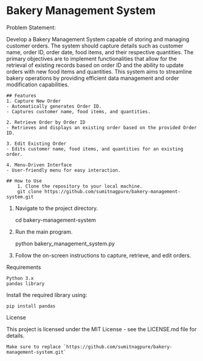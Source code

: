 # Bakery Management System
 
Problem Statement:

Develop a Bakery Management System capable of storing and managing customer orders. The system should capture details such as customer name, order ID, order date, food items, and their respective quantities. The primary objectives are to implement functionalities that allow for the retrieval of existing records based on order ID and the ability to update orders with new food items and quantities. This system aims to streamline bakery operations by providing efficient data management and order modification capabilities.

    ## Features
    1. Capture New Order
    - Automatically generates Order ID.
    - Captures customer name, food items, and quantities.

    2. Retrieve Order by Order ID
    - Retrieves and displays an existing order based on the provided Order ID.

    3. Edit Existing Order
    - Edits customer name, food items, and quantities for an existing order.

    4. Menu-Driven Interface
    - User-friendly menu for easy interaction.

    ## How to Use
        1. Clone the repository to your local machine.
        git clone https://github.com/sumitnagpure/bakery-management-system.git

1. Navigate to the project directory.

    cd bakery-management-system

2. Run the main program.

    python bakery_management_system.py

3. Follow the on-screen instructions to capture, retrieve, and edit orders.

Requirements

    Python 3.x
    pandas library

Install the required library using:

    pip install pandas

License

This project is licensed under the MIT License - see the LICENSE.md file for details.

    Make sure to replace `https://github.com/sumitnagpure/bakery-management-system.git` 